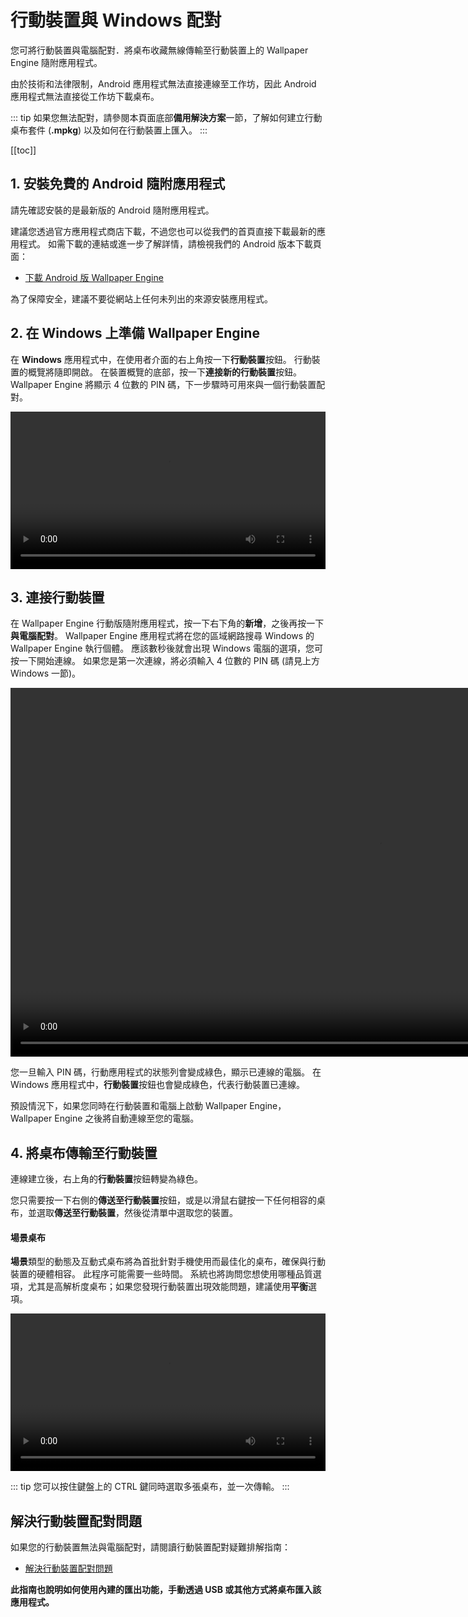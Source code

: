 # 行動裝置與 Windows 配對

您可將行動裝置與電腦配對．將桌布收藏無線傳輸至行動裝置上的 Wallpaper Engine 隨附應用程式。

由於技術和法律限制，Android 應用程式無法直接連線至工作坊，因此 Android 應用程式無法直接從工作坊下載桌布。

::: tip
如果您無法配對，請參閱本頁面底部**備用解決方案**一節，了解如何建立行動桌布套件 (**.mpkg**) 以及如何在行動裝置上匯入。
:::

[[toc]]

## 1. 安裝免費的 Android 隨附應用程式

請先確認安裝的是最新版的 Android 隨附應用程式。

建議您透過官方應用程式商店下載，不過您也可以從我們的首頁直接下載最新的應用程式。 如需下載的連結或進一步了解詳情，請檢視我們的 Android 版本下載頁面：

* [下載 Android 版 Wallpaper Engine](https://www.wallpaperengine.io/android/)

為了保障安全，建議不要從網站上任何未列出的來源安裝應用程式。

## 2. 在 Windows 上準備 Wallpaper Engine

在 **Windows** 應用程式中，在使用者介面的右上角按一下**行動裝置**按鈕。 行動裝置的概覽將隨即開啟。 在裝置概覽的底部，按一下**連接新的行動裝置**按鈕。 Wallpaper Engine 將顯示 4 位數的 PIN 碼，下一步驟時可用來與一個行動裝置配對。

<video width="100%" controls autoplay loop>
  <source src="/videos/mobile_pin.mp4" type="video/mp4">
  您的瀏覽器不支援視訊標籤。
</video>

## 3. 連接行動裝置

在 Wallpaper Engine 行動版隨附應用程式，按一下右下角的**新增**，之後再按一下**與電腦配對**。 Wallpaper Engine 應用程式將在您的區域網路搜尋 Windows 的 Wallpaper Engine 執行個體。 應該數秒後就會出現 Windows 電腦的選項，您可按一下開始連線。 如果您是第一次連線，將必須輸入 4 位數的 PIN 碼 (請見上方 Windows 一節)。

<video height="590px" style="display:block;margin:0 auto;" controls autoplay loop>
  <source src="/videos/mobile_connect.mp4" type="video/mp4">
  您的瀏覽器不支援影片標籤。
</video>

您一旦輸入 PIN 碼，行動應用程式的狀態列會變成綠色，顯示已連線的電腦。 在 Windows 應用程式中，**行動裝置**按鈕也會變成綠色，代表行動裝置已連線。

預設情況下，如果您同時在行動裝置和電腦上啟動 Wallpaper Engine，Wallpaper Engine 之後將自動連線至您的電腦。

## 4. 將桌布傳輸至行動裝置

連線建立後，右上角的**行動裝置**按鈕轉變為綠色。

您只需要按一下右側的**傳送至行動裝置**按鈕，或是以滑鼠右鍵按一下任何相容的桌布，並選取**傳送至行動裝置**，然後從清單中選取您的裝置。

#### 場景桌布

**場景**類型的動態及互動式桌布將為首批針對手機使用而最佳化的桌布，確保與行動裝置的硬體相容。 此程序可能需要一些時間。 系統也將詢問您想使用哪種品質選項，尤其是高解析度桌布；如果您發現行動裝置出現效能問題，建議使用**平衡**選項。

<video width="100%" controls autoplay loop>
  <source src="/videos/mobile_transfer.mp4" type="video/mp4">
  您的瀏覽器不支援視訊標籤。
</video>

::: tip
您可以按住鍵盤上的 CTRL 鍵同時選取多張桌布，並一次傳輸。
:::

## 解決行動裝置配對問題

如果您的行動裝置無法與電腦配對，請閱讀行動裝置配對疑難排解指南：

* [解決行動裝置配對問題](/mobile/pairing-fixes)

**此指南也說明如何使用內建的匯出功能，手動透過 USB 或其他方式將桌布匯入該應用程式。**